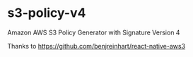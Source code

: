 # s3-policy-v4
Amazon AWS S3 Policy Generator with Signature Version 4


Thanks to https://github.com/benjreinhart/react-native-aws3
